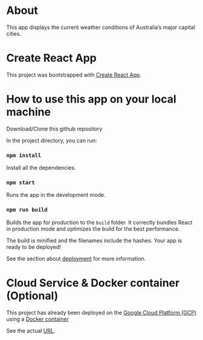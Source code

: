 # About

This app displays the current weather conditions of Australia’s major capital cities.

# Create React App

This project was bootstrapped with [Create React App](https://github.com/facebook/create-react-app).

# How to use this app on your local machine

Download/Clone this github repository

In the project directory, you can run:

### `npm install`

Install all the dependencies.

### `npm start`

Runs the app in the development mode.

### `npm run build`

Builds the app for production to the `build` folder.
It correctly bundles React in production mode and optimizes the build for the best performance.

The build is minified and the filenames include the hashes.
Your app is ready to be deployed!

See the section about [deployment](https://facebook.github.io/create-react-app/docs/deployment) for more information.

# Cloud Service & Docker container (Optional)

This project has already been deployed on the [Google Cloud Platform (GCP)](https://cloud.google.com/) using a [Docker container](https://www.docker.com/)

See the actual [URL](https://react-weather-aus-gcp-ss6haocucq-km.a.run.app).
